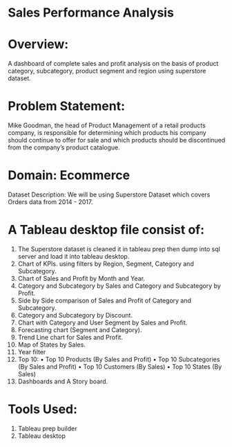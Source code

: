 # Sales Performance Analysis 

# Overview:  
A dashboard of complete sales and profit analysis on the basis of product category, subcategory, product segment and region using superstore dataset.

# Problem Statement:
Mike Goodman, the head of Product Management of a retail products company, is responsible for determining which products his company should continue to offer for sale and which products should be discontinued from the company’s product catalogue. 

# Domain: Ecommerce
Dataset Description: We will be using Superstore Dataset which covers Orders data from 2014 - 2017.

# A Tableau desktop file consist of:
1. The Superstore dataset is cleaned it in tableau prep then dump into sql server and load it into tableau desktop.
2. Chart of KPIs. using filters by Region, Segment, Category and Subcategory.
3. Chart of Sales and Profit by Month and Year. 
4. Category and Subcategory by Sales and Category and Subcategory by Profit.
5. Side by Side comparison of Sales and Profit of Category and Subcategory.
6. Category and Subcategory by Discount.
7. Chart with Category and User Segment by Sales and Profit.
8. Forecasting chart (Segment and Category).
9. Trend Line chart for Sales and Profit.
10. Map of States by Sales. 
11. Year filter 
12. Top 10: 
•	Top 10 Products (By Sales and Profit)
•	Top 10 Subcategories (By Sales and Profit)
•	Top 10 Customers (By Sales)
•	Top 10 States (By Sales) 
13. Dashboards and A Story board.

# Tools Used: 
1.	Tableau prep builder
2.	Tableau desktop
